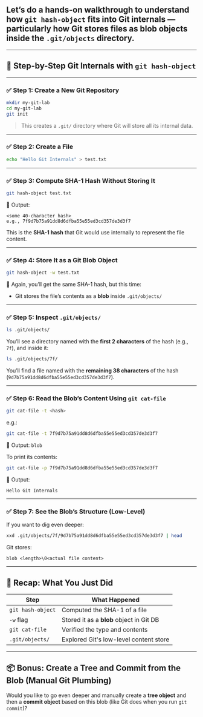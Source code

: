## Let’s do a **hands-on walkthrough** to understand how `git hash-object` fits into **Git internals** — particularly how Git stores files as **blob objects** inside the `.git/objects` directory.

---

## 🧪 Step-by-Step Git Internals with `git hash-object`

---

### ✅ Step 1: Create a New Git Repository

```bash
mkdir my-git-lab
cd my-git-lab
git init
```

> This creates a `.git/` directory where Git will store all its internal data.

---

### ✅ Step 2: Create a File

```bash
echo "Hello Git Internals" > test.txt
```

---

### ✅ Step 3: Compute SHA-1 Hash Without Storing It

```bash
git hash-object test.txt
```

🔸 Output:

```
<some 40-character hash>
e.g., 7f9d7b75a91dd8d6dfba55e55ed3cd357de3d3f7
```

This is the **SHA-1 hash** that Git would use internally to represent the file content.

---

### ✅ Step 4: Store It as a Git Blob Object

```bash
git hash-object -w test.txt
```

🔸 Again, you’ll get the same SHA-1 hash, but this time:

* Git stores the file’s contents as a **blob** inside `.git/objects/`

---

### ✅ Step 5: Inspect `.git/objects/`

```bash
ls .git/objects/
```

You’ll see a directory named with the **first 2 characters** of the hash (e.g., `7f`), and inside it:

```bash
ls .git/objects/7f/
```

You’ll find a file named with the **remaining 38 characters** of the hash (`9d7b75a91dd8d6dfba55e55ed3cd357de3d3f7`).

---

### ✅ Step 6: Read the Blob’s Content Using `git cat-file`

```bash
git cat-file -t <hash>
```

e.g.:

```bash
git cat-file -t 7f9d7b75a91dd8d6dfba55e55ed3cd357de3d3f7
```

🔹 Output: `blob`

To print its contents:

```bash
git cat-file -p 7f9d7b75a91dd8d6dfba55e55ed3cd357de3d3f7
```

🔹 Output:

```
Hello Git Internals
```

---

### ✅ Step 7: See the Blob’s Structure (Low-Level)

If you want to dig even deeper:

```bash
xxd .git/objects/7f/9d7b75a91dd8d6dfba55e55ed3cd357de3d3f7 | head
```

Git stores:

```
blob <length>\0<actual file content>
```

---

## 🧠 Recap: What You Just Did

| Step              | What Happened                            |
| ----------------- | ---------------------------------------- |
| `git hash-object` | Computed the SHA-1 of a file             |
| `-w` flag         | Stored it as a **blob** object in Git DB |
| `git cat-file`    | Verified the type and contents           |
| `.git/objects/`   | Explored Git's low-level content store   |

---

## 📦 Bonus: Create a Tree and Commit from the Blob (Manual Git Plumbing)

Would you like to go even deeper and manually create a **tree object** and then a **commit object** based on this blob (like Git does when you run `git commit`)?
